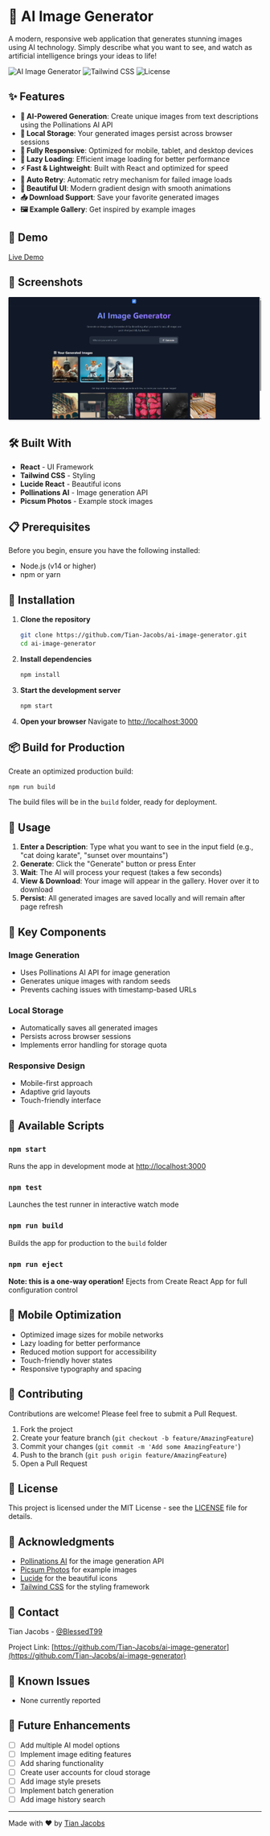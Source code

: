# 🎨 AI Image Generator

A modern, responsive web application that generates stunning images using AI technology. Simply describe what you want to see, and watch as artificial intelligence brings your ideas to life!

![AI Image Generator](https://img.shields.io/badge/React-19.1.0-blue)
![Tailwind CSS](https://img.shields.io/badge/TailwindCSS-3.4.17-38B2AC)
![License](https://img.shields.io/badge/license-MIT-green)

## ✨ Features

- **🤖 AI-Powered Generation**: Create unique images from text descriptions using the Pollinations AI API
- **💾 Local Storage**: Your generated images persist across browser sessions
- **📱 Fully Responsive**: Optimized for mobile, tablet, and desktop devices
- **🎯 Lazy Loading**: Efficient image loading for better performance
- **⚡ Fast & Lightweight**: Built with React and optimized for speed
- **🔄 Auto Retry**: Automatic retry mechanism for failed image loads
- **🎨 Beautiful UI**: Modern gradient design with smooth animations
- **📥 Download Support**: Save your favorite generated images
- **🖼️ Example Gallery**: Get inspired by example images

## 🚀 Demo

[Live Demo](https://ai-image-generator-five-rouge.vercel.app/)

## 📸 Screenshots

![alt text](image.png)

## 🛠️ Built With

- **React** - UI Framework
- **Tailwind CSS** - Styling
- **Lucide React** - Beautiful icons
- **Pollinations AI** - Image generation API
- **Picsum Photos** - Example stock images

## 📋 Prerequisites

Before you begin, ensure you have the following installed:
- Node.js (v14 or higher)
- npm or yarn

## 🔧 Installation

1. **Clone the repository**
   ```bash
   git clone https://github.com/Tian-Jacobs/ai-image-generator.git
   cd ai-image-generator
   ```

2. **Install dependencies**
   ```bash
   npm install
   ```

3. **Start the development server**
   ```bash
   npm start
   ```

4. **Open your browser**
   Navigate to [http://localhost:3000](http://localhost:3000)

## 📦 Build for Production

Create an optimized production build:

```bash
npm run build
```

The build files will be in the `build` folder, ready for deployment.

## 🎯 Usage

1. **Enter a Description**: Type what you want to see in the input field (e.g., "cat doing karate", "sunset over mountains")
2. **Generate**: Click the "Generate" button or press Enter
3. **Wait**: The AI will process your request (takes a few seconds)
4. **View & Download**: Your image will appear in the gallery. Hover over it to download
5. **Persist**: All generated images are saved locally and will remain after page refresh

## 🌟 Key Components

### Image Generation
- Uses Pollinations AI API for image generation
- Generates unique images with random seeds
- Prevents caching issues with timestamp-based URLs

### Local Storage
- Automatically saves all generated images
- Persists across browser sessions
- Implements error handling for storage quota

### Responsive Design
- Mobile-first approach
- Adaptive grid layouts
- Touch-friendly interface

## 🔨 Available Scripts

### `npm start`
Runs the app in development mode at [http://localhost:3000](http://localhost:3000)

### `npm test`
Launches the test runner in interactive watch mode

### `npm run build`
Builds the app for production to the `build` folder

### `npm run eject`
**Note: this is a one-way operation!** Ejects from Create React App for full configuration control

## 📱 Mobile Optimization

- Optimized image sizes for mobile networks
- Lazy loading for better performance
- Reduced motion support for accessibility
- Touch-friendly hover states
- Responsive typography and spacing

## 🤝 Contributing

Contributions are welcome! Please feel free to submit a Pull Request.

1. Fork the project
2. Create your feature branch (`git checkout -b feature/AmazingFeature`)
3. Commit your changes (`git commit -m 'Add some AmazingFeature'`)
4. Push to the branch (`git push origin feature/AmazingFeature`)
5. Open a Pull Request

## 📝 License

This project is licensed under the MIT License - see the [LICENSE](LICENSE) file for details.

## 🙏 Acknowledgments

- [Pollinations AI](https://pollinations.ai/) for the image generation API
- [Picsum Photos](https://picsum.photos/) for example images
- [Lucide](https://lucide.dev/) for the beautiful icons
- [Tailwind CSS](https://tailwindcss.com/) for the styling framework

## 📧 Contact

Tian Jacobs - [@BlessedT99](https://github.com/Tian-Jacobs)

Project Link: [https://github.com/Tian-Jacobs/ai-image-generator](https://github.com/Tian-Jacobs/ai-image-generator)

## 🐛 Known Issues

- None currently reported

## 🔮 Future Enhancements

- [ ] Add multiple AI model options
- [ ] Implement image editing features
- [ ] Add sharing functionality
- [ ] Create user accounts for cloud storage
- [ ] Add image style presets
- [ ] Implement batch generation
- [ ] Add image history search

---

Made with ❤️ by [Tian Jacobs](https://github.com/Tian-Jacobs)